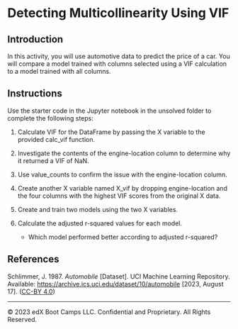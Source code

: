 # Detecting Multicollinearity Using VIF

## Introduction

In this activity, you will use automotive data to predict the price of a car. You will compare a model trained with columns selected using a VIF calculation to a model trained with all columns.

## Instructions

Use the starter code in the Jupyter notebook in the unsolved folder to complete the following steps:

1. Calculate VIF for the DataFrame by passing the X variable to the provided calc_vif function.

2. Investigate the contents of the engine-location column to determine why it returned a VIF of NaN.

3. Use value_counts to confirm the issue with the engine-location column.

4. Create another X variable named X_vif by dropping engine-location and the four columns with the highest VIF scores from the original X data.

5. Create and train two models using the two X variables.

6. Calculate the adjusted r-squared values for each model.

    * Which model performed better according to adjusted r-squared?

## References

Schlimmer, J. 1987. *Automobile* [Dataset]. UCI Machine Learning Repository. Available: https://archive.ics.uci.edu/dataset/10/automobile [2023, August 17]. ([CC-BY 4.0](https://creativecommons.org/licenses/by/4.0/legalcode))

---

© 2023 edX Boot Camps LLC. Confidential and Proprietary. All Rights Reserved.
